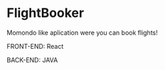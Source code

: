 # FlightBooker

Momondo like aplication were you can book flights!

FRONT-END: React

BACK-END: JAVA

